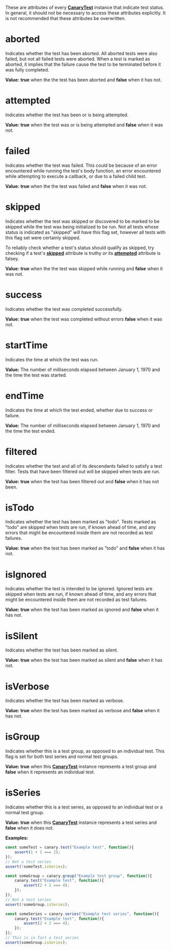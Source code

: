 These are attributes of every [**CanaryTest**](api-introduction.md) instance that indicate test status. In general, it should not be necessary to access these attributes explicitly. It is not recommended that these attributes be overwritten.

# aborted

Indicates whether the test has been aborted. All aborted tests were also failed, but not all failed tests were aborted. When a test is marked as aborted, it implies that the failure cause the test to be terminated before it was fully completed.

**Value:** **true** when the the test has been aborted and **false** when it has not.

# attempted

Indicates whether the test has been or is being attempted.

**Value:** **true** when the test was or is being attempted and **false** when it was not.

# failed

Indicates whether the test was failed. This could be because of an error encountered while running the test's body function, an error encountered while attempting to execute a callback, or due to a failed child test.

**Value:** **true** when the the test was failed and **false** when it was not.

# skipped

Indicates whether the test was skipped or discovered to be marked to be skipped while the test was being initialized to be run. Not all tests whose status is indicated as "skipped" will have this flag set, however all tests with this flag set were certainly skipped.

To reliably check whether a test's status should qualify as skipped, try checking if a test's [**skipped**](api-status-attributes.md#skipped) attribute is truthy _or_ its [**attempted**](api-status-attributes.md#attempted) attribute is falsey.

**Value:** **true** when the the test was skipped while running and **false** when it was not.

# success

Indicates whether the test was completed successfully.

**Value:** **true** when the test was completed without errors **false** when it was not.

# startTime

Indicates the time at which the test was run.

**Value:** The number of milliseconds elapsed between January 1, 1970 and the time the test was started.

# endTime

Indicates the time at which the test ended, whether due to success or failure.

**Value:** The number of milliseconds elapsed between January 1, 1970 and the time the test ended.

# filtered

Indicates whether the test and all of its descendants failed to satisfy a test filter. Tests that have been filtered out will be skipped when tests are run.

**Value:** **true** when the test has been filtered out and **false** when it has not been.

# isTodo

Indicates whether the test has been marked as "todo". Tests marked as "todo" are skipped when tests are run, if known ahead of time, and any errors that might be encountered inside them are not recorded as test failures.

**Value:** **true** when the test has been marked as "todo" and **false** when it has not.

# isIgnored

Indicates whether the test is intended to be ignored. Ignored tests are skipped when tests are run, if known ahead of time, and any errors that might be encountered inside them are not recorded as test failures.

**Value:** **true** when the test has been marked as ignored and **false** when it has not.

# isSilent

Indicates whether the test has been marked as silent.

**Value:** **true** when the test has been marked as silent and **false** when it has not.

# isVerbose

Indicates whether the test has been marked as verbose.

**Value:** **true** when the test has been marked as verbose and **false** when it has not.

# isGroup

Indicates whether this is a test group, as opposed to an individual test. This flag is set for both test series and normal test groups.

**Value:** **true** when this [**CanaryTest**](api-introduction.md) instance represents a test group and **false** when it represents an individual test.

# isSeries

Indicates whether this is a test series, as opposed to an individual test or a normal test group.

**Value:** **true** when this [**CanaryTest**](api-introduction.md) instance represents a test series and **false** when it does not.

**Examples:**

``` js
const someTest = canary.test("Example test", function(){
    assert(1 + 1 === 2);
});
// Not a test series
assert(!someTest.isSeries);
```

``` js
const someGroup = canary.group("Example test group", function(){
    canary.test("Example test", function(){
        assert(2 + 2 === 4);
    });
});
// Not a test series
assert(!someGroup.isSeries);
```

``` js
const someSeries = canary.series("Example test series", function(){
    canary.test("Example test", function(){
        assert(2 + 2 === 4);
    });
});
// This is in fact a test series
assert(someGroup.isSeries);
```


